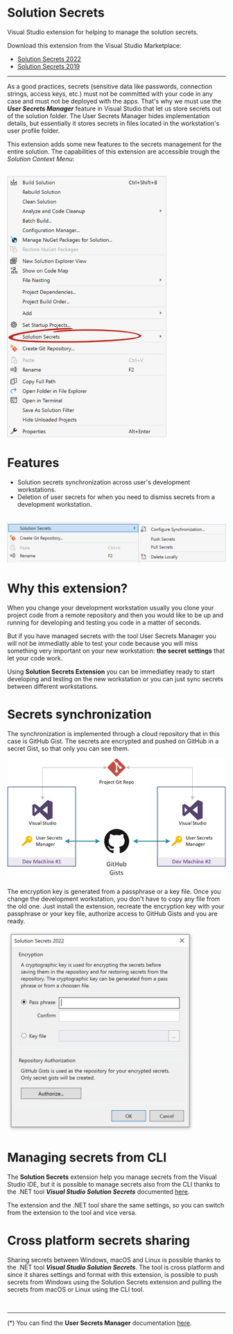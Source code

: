 # Solution Secrets

Visual Studio extension for helping to manage the solution secrets.

Download this extension from the Visual Studio Marketplace:
* [Solution Secrets 2022](https://marketplace.visualstudio.com/items?itemName=ErnestoCianciotta.SolutionSecrets2022)
* [Solution Secrets 2019](https://marketplace.visualstudio.com/items?itemName=ErnestoCianciotta.SolutionSecrets2019)

---

As a good practices, secrets (sensitive data like passwords, connection strings, access keys, etc.) must not be committed with your code in any case and must not be deployed with the apps. That's why we must use the ***User Secrets Manager*** feature in Visual Studio that let us store secrets out of the solution folder. The User Secrets Manager hides implementation details, but essentially it stores secrets in files located in the workstation's user profile folder.

This extension adds some new features to the secrets management for the entire solution. The capabilities of this extension are accessible trough the *Solution Context Menu*:

<br/>

<img src="https://raw.githubusercontent.com/ernstc/SolutionSecretsExtension/main/Resources/context-menu-1.png" width="367" />

<br/>

# Features

* Solution secrets synchronization across user's development workstations.
* Deletion of user secrets for when you need to dismiss secrets from a development workstation.

<br/>

<img src="https://raw.githubusercontent.com/ernstc/SolutionSecretsExtension/main/Resources/context-menu-2.png" width="607" />

<br/>

# Why this extension?

When you change your development workstation usually you clone your project code from a remote repository and then you would like to be up and running for developing and testing you code in a matter of seconds.

But if you have managed secrets with the tool User Secrets Manager you will not be immediatly able to test your code because you will miss something very important on your new workstation: **the secret settings** that let your code work.

Using **Solution Secrets Extension** you can be immediatley ready to start developing and testing on the new workstation or you can just sync secrets between different  workstations.


# Secrets synchronization
The synchronization is implemented through a cloud repository that in this case is GitHub Gist. The secrets are encrypted and pushed on GitHub in a secret Gist, so that only you can see them. 

![Concept](https://raw.githubusercontent.com/ernstc/VisualStudioSolutionSecrets/main/Concept.png)

The encryption key is generated from a passphrase or a key file.
Once you change the development workstation, you don't have to copy any file from the old one. Just install the extension, recreate the encryption key with your passphrase or your key file, authorize access to GitHub Gists and you are ready.

<img src="https://raw.githubusercontent.com/ernstc/SolutionSecretsExtension/main/Resources/screen-config-2022.png" width="431" />

<br/>

# Managing secrets from CLI

The **Solution Secrets** extension help you manage secrets from the Visual Studio IDE, but it is possible to manage secrets also from the CLI thanks to the .NET tool ***Visual Studio Solution Secrets*** documented [here](https://devnotes.ernstc.net/visual-studio-solution-secrets).

The extension and the .NET tool share the same settings, so you can switch from the extension to the tool and vice versa.

# Cross platform secrets sharing

Sharing secrets between Windows, macOS and Linux is possible thanks to the .NET tool ***Visual Studio Solution Secrets***. The tool is cross platform and since it shares settings and format with this extension, is possible to push secrets from Windows using the Solution Secrets extension and pulling the secrets from macOS or Linux using the CLI tool.

<br/>

---
(*) You can find the **User Secrets Manager** documentation [here](https://docs.microsoft.com/en-us/aspnet/core/security/app-secrets?view=aspnetcore-6.0&tabs=windows#secret-manager).